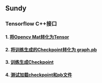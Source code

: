 ## Sundy 
### Tensorflow C++接口

#### 1. [将Opencv Mat转化为Tensor](./TF2_mat2Tensor.md)
#### 2. [将训练生成的Checkpoint转化为 graph.pb](./TF1_convertCK2PB.md)
#### 3. [训练生成Checkpoint](./TF3_gen_checkpoint_C++.md)
#### 4. [测试加载checkpoint和pb文件](TF4_load_graph_checkpoint.md)

